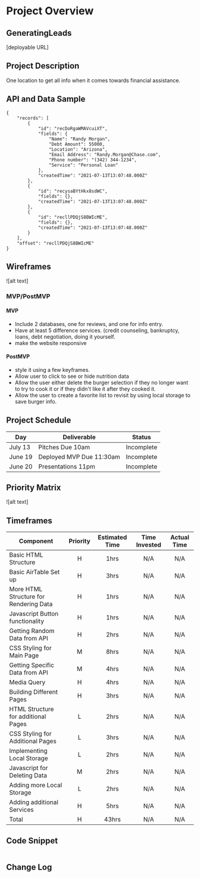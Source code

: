 # Project Overview

## GeneratingLeads

[deployable URL]

## Project Description

One location to get all info when it comes towards financial assistance. 

## API and Data Sample
```
{
    "records": [
        {
            "id": "recDoRgaWMAVcuiXT",
            "fields": {
                "Name": "Randy Morgan",
                "Debt Amount": 55000,
                "Location": "Arizona",
                "Email Address": "Randy.Morgan@Chase.com",
                "Phone number": "(342) 344-1234",
                "Service": "Personal Loan"
            },
            "createdTime": "2021-07-13T13:07:48.000Z"
        },
        {
            "id": "recysaBYtHkx8sdWC",
            "fields": {},
            "createdTime": "2021-07-13T13:07:48.000Z"
        },
        {
            "id": "recllPDQjS8BWIcME",
            "fields": {},
            "createdTime": "2021-07-13T13:07:48.000Z"
        }
    ],
    "offset": "recllPDQjS8BWIcME"
}
```

## Wireframes

![alt text]

### MVP/PostMVP

#### MVP 

- Include 2 databases, one for reviews, and one for info entry.
- Have at least 5 difference services. (credit counseling, bankruptcy, loans, debt negotiation, doing it yourself. 
- make the website responsive

#### PostMVP  

- style it using a few keyframes.
- Allow user to click to see or hide nutrition data
- Allow the user either delete the burger selection if they no longer want to try to cook it or if they didn't like it after they cooked it.
- Allow the user to create a favorite list to revisit by using local storage to save burger info.

## Project Schedule

|  Day | Deliverable | Status
|---|---| ---|
|July 13| Pitches Due 10am| Incomplete
|June 19| Deployed MVP Due 11:30am| Incomplete
|June 20| Presentations 11pm| Incomplete


## Priority Matrix
![alt text]

## Timeframes

| Component | Priority | Estimated Time | Time Invested | Actual Time |
| --- | :---: |  :---: | :---: | :---: |
| Basic HTML Structure | H | 1hrs| N/A | N/A |
| Basic AirTable Set up| H | 3hrs| N/A | N/A |
| More HTML Structure for Rendering Data | H | 1hrs| N/A | N/A |
| Javascript Button functionality| H | 1hrs | N/A | N/A |
| Getting Random Data from API| H | 2hrs | N/A | N/A |
| CSS Styling for Main Page| M | 8hrs| N/A | N/A | 
| Getting Specific Data from API| M | 4hrs | N/A | N/A |
| Media Query| H | 4hrs | N/A | N/A | 
| Building Different Pages| H | 3hrs | N/A | N/A | 
| HTML Structure for additional Pages| L | 2hrs | N/A | N/A| 
| CSS Styling for Additional Pages| L | 3hrs| N/A | N/A |
| Implementing Local Storage | L | 2hrs | N/A | N/A |
| Javascript for Deleting Data| M | 2hrs | N/A | N/A |
| Adding more Local Storage | L | 2hrs | N/A | N/A |
| Adding additional Services| H | 5hrs | N/A | N/A | 
| Total | H | 43hrs| N/A | N/A |

## Code Snippet

```

```

## Change Log
 
